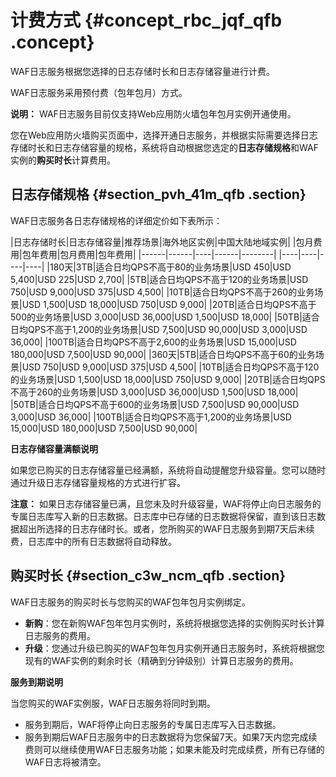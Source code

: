 # 计费方式 {#concept_rbc_jqf_qfb .concept}

WAF日志服务根据您选择的日志存储时长和日志存储容量进行计费。

WAF日志服务采用预付费（包年包月）方式。

**说明：** WAF日志服务目前仅支持Web应用防火墙包年包月实例开通使用。

您在Web应用防火墙购买页面中，选择开通日志服务，并根据实际需要选择日志存储时长和日志存储容量的规格，系统将自动根据您选定的**日志存储规格**和WAF实例的**购买时长**计算费用。

## 日志存储规格 {#section_pvh_41m_qfb .section}

WAF日志服务各日志存储规格的详细定价如下表所示：

|日志存储时长|日志存储容量|推荐场景|海外地区实例|中国大陆地域实例|
|包月费用|包年费用|包月费用|包年费用|
|------|------|----|------|--------|
|----|----|----|----|
|180天|3TB|适合日均QPS不高于80的业务场景|USD 450|USD 5,400|USD 225|USD 2,700|
|5TB|适合日均QPS不高于120的业务场景|USD 750|USD 9,000|USD 375|USD 4,500|
|10TB|适合日均QPS不高于260的业务场景|USD 1,500|USD 18,000|USD 750|USD 9,000|
|20TB|适合日均QPS不高于500的业务场景|USD 3,000|USD 36,000|USD 1,500|USD 18,000|
|50TB|适合日均QPS不高于1,200的业务场景|USD 7,500|USD 90,000|USD 3,000|USD 36,000|
|100TB|适合日均QPS不高于2,600的业务场景|USD 15,000|USD 180,000|USD 7,500|USD 90,000|
|360天|5TB|适合日均QPS不高于60的业务场景|USD 750|USD 9,000|USD 375|USD 4,500|
|10TB|适合日均QPS不高于120的业务场景|USD 1,500|USD 18,000|USD 750|USD 9,000|
|20TB|适合日均QPS不高于260的业务场景|USD 3,000|USD 36,000|USD 1,500|USD 18,000|
|50TB|适合日均QPS不高于600的业务场景|USD 7,500|USD 90,000|USD 3,000|USD 36,000|
|100TB|适合日均QPS不高于1,200的业务场景|USD 15,000|USD 180,000|USD 7,500|USD 90,000|

**日志存储容量满额说明**

如果您已购买的日志存储容量已经满额，系统将自动提醒您升级容量。您可以随时通过升级日志存储容量规格的方式进行扩容。

**注意：** 如果日志存储容量已满，且您未及时升级容量，WAF将停止向日志服务的专属日志库写入新的日志数据。日志库中已存储的日志数据将保留，直到该日志数据超出所选择的日志存储时长。或者，您所购买的WAF日志服务到期7天后未续费，日志库中的所有日志数据将自动释放。

## 购买时长 {#section_c3w_ncm_qfb .section}

WAF日志服务的购买时长与您购买的WAF包年包月实例绑定。

-   **新购**：您在新购WAF包年包月实例时，系统将根据您选择的实例购买时长计算日志服务的费用。
-   **升级**：您通过升级已购买的WAF包年包月实例开通日志服务时，系统将根据您现有的WAF实例的剩余时长（精确到分钟级别）计算日志服务的费用。

**服务到期说明**

当您购买的WAF实例服，WAF日志服务将同时到期。

-   服务到期后，WAF将停止向日志服务的专属日志库写入日志数据。
-   服务到期后WAF日志服务中的日志数据将为您保留7天。如果7天内您完成续费则可以继续使用WAF日志服务功能；如果未能及时完成续费，所有已存储的WAF日志将被清空。

